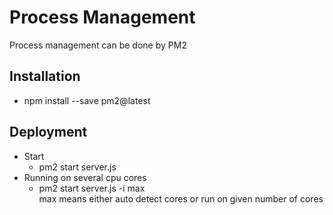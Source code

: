 
# Process Management
 Process management can be done by PM2 
 
## Installation
 * npm install  --save pm2@latest
 
## Deployment
 * Start
    - pm2 start server.js
 * Running on several cpu cores
    - pm2 start server.js -i max  
      max means either auto detect cores or run on given number of cores
